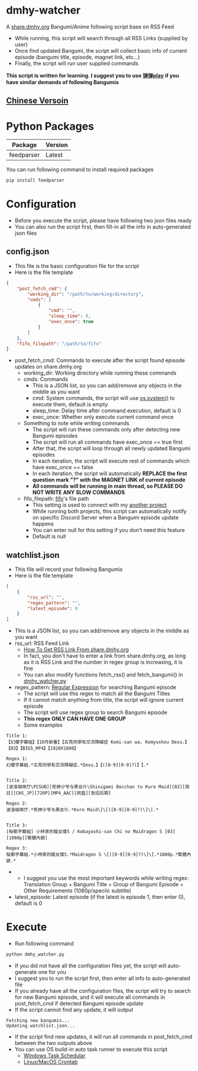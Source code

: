 
# dmhy-watcher

A [share.dmhy.org](http://share.dmhy.org/) Bangumi/Anime following script base on RSS Feed

* While running, this script will search through all RSS Links (supplied by user)
* Once find updated Bangumi, the script will collect basic info of current episode (bangumi title, episode, magnet link, etc...)
* Finally, the script will run user supplied commands

**This script is written for learning. I suggest you to use [弹弹play](http://www.dandanplay.com/) if you have similar demands of following Bangumis**

## [Chinese Versoin](./README.md)

# Python Packages

| Package    | Version |
|------------|---------|
| feedparser | Latest  |

You can run following command to install required packages
```sh
pip install feedparser
```


# Configuration

* Before you execute the script, please have following two json files ready
* You can also run the script first, then fill-in all the info in auto-generated json files

## config.json
* This file is the basic configuration file for the script
* Here is the file template
```json
{
    "post_fetch_cmd": {
        "working_dir": "/path/to/working/directory",
        "cmds": [
            {
                "cmd": "",
                "sleep_time": 0,
                "exec_once": true
            }
        ]
    },
    "fifo_filepath": "/path/to/fifo"
}
```
* post_fetch_cmd: Commands to execute after the script found episode updates on share.dmhy.org
  * working_dir: Working directory while running these commands
  * cmds: Commands
    * This is a JSON list, so you can add/remove any objects in the middle as you want
    * cmd: System commands, the script will use [os.system()](https://docs.python.org/3/library/os.html#os.system) to execute them, default is empty
    * sleep_time: Delay time after command execution, default is 0
    * exec_once: Whether only execute current command once
  * Something to note while writing commands
    * The script will run these commands only after detecting new Bangumi episodes
    * The script will run all commands have exec_once == true first
    * After that, the script will loop through all newly updated Bangumi episodes
    * In each iteration, the script will execute rest of commands which have exec_once == false
    * In each iteration, the script will automatically **REPLACE the first question mark "?" with the MAGNET LINK of current episode**
    * **All commands will be running in main thread, so PLEASE DO NOT WRITE ANY SLOW COMMANDS**
  * fifo_filepath: [fifo](https://linux.die.net/man/4/fifo)'s file path
    * This setting is used to connect with my [another project](https://github.com/Gavin1937/discord-noticmd-bot)
    * While running both projects, this script can automatically notify on specific Discord Server when a Bangumi episode update happens
    * You can enter null for this setting if you don't need this feature
    * Default is null


## watchlist.json
* This file will record your following Bangumis
* Here is the file template
```json
[
    {
        "rss_url": "",
        "regex_pattern": "",
        "latest_episode": 0
    }
]
```
* This is a JSON list, so you can add/remove any objects in the middle as you want
* rss_url: RSS Feed Link
  * [How To Get RSS Link From share.dmhy.org](./dmhy-RSS-tutorial/How-To-Get-RSS-From-dmhy.md#How-to-get-RSS-Link-from-share.dmhy.org)
  * In fact, you don't have to enter a link from share.dmhy.org, as long as it is RSS Link and the number in regex group is increasing, it is fine
  * You can also modify functions fetch_rss() and fetch_bangumi() in [dmhy_watcher.py](./dmhy_watcher.py)
* regex_pattern: [Regular Expression](https://en.wikipedia.org/wiki/Regular_expression) for searching Bangumi episode
  * The script will use this regex to match all the Bangumi Titles
  * If it cannot match anything from title, the script will ignore current episode
  * The script will use regex group to search Bangumi episode
  * **This regex ONLY CAN HAVE ONE GROUP**
  * Some examples
```
Title 1:
【幻櫻字幕組】【10月新番】【古見同學有交流障礙症 Komi-san wa, Komyushou Desu.】【03】【BIG5_MP4】【1920X1080】

Regex 1:
幻櫻字幕組.*古見同學有交流障礙症.*Desu.】【([0-9][0-9]?)】【.*


Title 2:
[波洛咖啡厅\PCSUB][死神少爷与黑女仆\Shinigami Bocchan to Kuro Maid][02][简日][CHS_JP][720P][MP4_AAC][网盘][急招后期]

Regex 2:
波洛咖啡厅.*死神少爷与黑女仆.*Kuro Maid\]\[([0-9][0-9]?)\]\[.*


Title 3:
[桜都字幕組] 小林家的龍女僕S / Kobayashi-san Chi no Maidragon S [03][1080p][繁體內嵌]

Regex 3:
桜都字幕組.*小林家的龍女僕S.*Maidragon S \[([0-9][0-9]?)\]\[.*1080p.*繁體內嵌.*
```
*  * I suggest you use the most important keywords while writing regex: Translation Group + Bangumi Title + Group of Bangumi Episode + Other Requirements (1080p/speciic subtitle)
* latest_episode: Latest episode (if the latest is episode 1, then enter 0), default is 0


# Execute

* Run following command
```sh
python dmhy_watcher.py
```
* If you did not have all the configuration files yet, the script will auto-generate one for you
* I suggest you to run the script first, then enter all info to auto-generated file
* If you already have all the configuration files, the script will try to search for new Bangumi episode, and it will execute all commands in post_fetch_cmd if detected Bangumi episode update
* If the script cannot find any update, it will output
```
Fetching new bangumis...
Updating watchlist.json...
```
* If the script find new updates, it will run all commands in post_fetch_cmd between the two outputs above
* You can use OS build-in auto task runner to execute this script
  * [Windows Task Schedular](https://www.dummies.com/computers/pcs/how-to-open-windows-task-scheduler/)
  * [Linux/MacOS Crontab](https://www.geeksforgeeks.org/crontab-in-linux-with-examples/)

